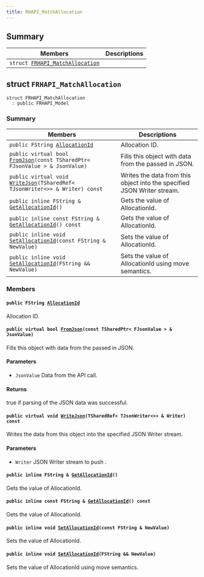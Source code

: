 ```yaml
---
title: RHAPI_MatchAllocation
---
```


## Summary

 Members                        | Descriptions                                
--------------------------------|---------------------------------------------
`struct `[`FRHAPI_MatchAllocation`](#structFRHAPI__MatchAllocation) | 

## struct `FRHAPI_MatchAllocation` <a id="structFRHAPI__MatchAllocation"></a>

```
struct FRHAPI_MatchAllocation
  : public FRHAPI_Model
```

### Summary

 Members                        | Descriptions                                
--------------------------------|---------------------------------------------
`public FString `[`AllocationId`](#structFRHAPI__MatchAllocation_1a7246bc5564bcd98726ff94a1f212fbb4) | Allocation ID.
`public virtual bool `[`FromJson`](#structFRHAPI__MatchAllocation_1aa8fc29ab9b0a2ee4e49d623bd3ac5e25)`(const TSharedPtr< FJsonValue > & JsonValue)` | Fills this object with data from the passed in JSON.
`public virtual void `[`WriteJson`](#structFRHAPI__MatchAllocation_1a46cfe8ba3c79eeb2a6d2497515319dcc)`(TSharedRef< TJsonWriter<>> & Writer) const` | Writes the data from this object into the specified JSON Writer stream.
`public inline FString & `[`GetAllocationId`](#structFRHAPI__MatchAllocation_1a73f7061eded6be56a570e700437ba7bf)`()` | Gets the value of AllocationId.
`public inline const FString & `[`GetAllocationId`](#structFRHAPI__MatchAllocation_1a1914dff0951bd239fc38b0c943432842)`() const` | Gets the value of AllocationId.
`public inline void `[`SetAllocationId`](#structFRHAPI__MatchAllocation_1a280e4d2923e0a42fb40d4ad6cd8cd674)`(const FString & NewValue)` | Sets the value of AllocationId.
`public inline void `[`SetAllocationId`](#structFRHAPI__MatchAllocation_1a5ed79863fa36e9af70ad7100629239bc)`(FString && NewValue)` | Sets the value of AllocationId using move semantics.

### Members

#### `public FString `[`AllocationId`](#structFRHAPI__MatchAllocation_1a7246bc5564bcd98726ff94a1f212fbb4) <a id="structFRHAPI__MatchAllocation_1a7246bc5564bcd98726ff94a1f212fbb4"></a>

Allocation ID.

#### `public virtual bool `[`FromJson`](#structFRHAPI__MatchAllocation_1aa8fc29ab9b0a2ee4e49d623bd3ac5e25)`(const TSharedPtr< FJsonValue > & JsonValue)` <a id="structFRHAPI__MatchAllocation_1aa8fc29ab9b0a2ee4e49d623bd3ac5e25"></a>

Fills this object with data from the passed in JSON.

#### Parameters
* `JsonValue` Data from the API call.

#### Returns
true if parsing of the JSON data was successful.

#### `public virtual void `[`WriteJson`](#structFRHAPI__MatchAllocation_1a46cfe8ba3c79eeb2a6d2497515319dcc)`(TSharedRef< TJsonWriter<>> & Writer) const` <a id="structFRHAPI__MatchAllocation_1a46cfe8ba3c79eeb2a6d2497515319dcc"></a>

Writes the data from this object into the specified JSON Writer stream.

#### Parameters
* `Writer` JSON Writer stream to push .

#### `public inline FString & `[`GetAllocationId`](#structFRHAPI__MatchAllocation_1a73f7061eded6be56a570e700437ba7bf)`()` <a id="structFRHAPI__MatchAllocation_1a73f7061eded6be56a570e700437ba7bf"></a>

Gets the value of AllocationId.

#### `public inline const FString & `[`GetAllocationId`](#structFRHAPI__MatchAllocation_1a1914dff0951bd239fc38b0c943432842)`() const` <a id="structFRHAPI__MatchAllocation_1a1914dff0951bd239fc38b0c943432842"></a>

Gets the value of AllocationId.

#### `public inline void `[`SetAllocationId`](#structFRHAPI__MatchAllocation_1a280e4d2923e0a42fb40d4ad6cd8cd674)`(const FString & NewValue)` <a id="structFRHAPI__MatchAllocation_1a280e4d2923e0a42fb40d4ad6cd8cd674"></a>

Sets the value of AllocationId.

#### `public inline void `[`SetAllocationId`](#structFRHAPI__MatchAllocation_1a5ed79863fa36e9af70ad7100629239bc)`(FString && NewValue)` <a id="structFRHAPI__MatchAllocation_1a5ed79863fa36e9af70ad7100629239bc"></a>

Sets the value of AllocationId using move semantics.

